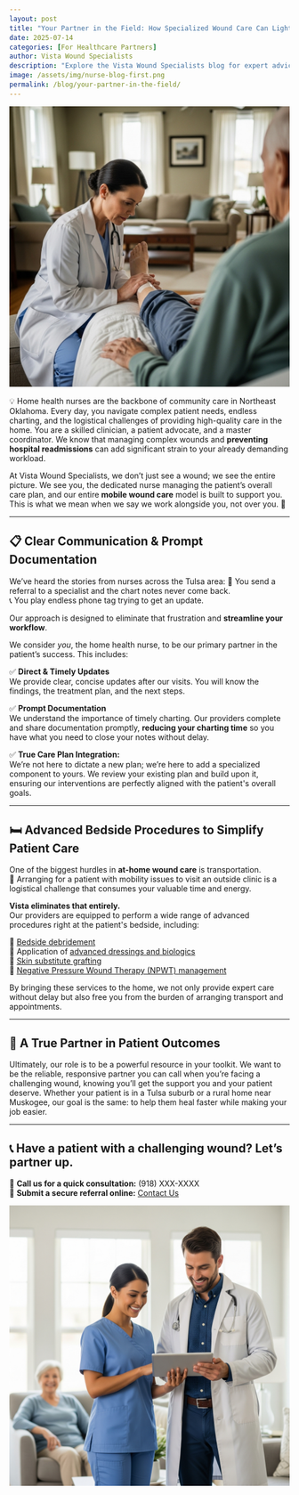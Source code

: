 ```yaml
---
layout: post
title: "Your Partner in the Field: How Specialized Wound Care Can Lighten Your Load"
date: 2025-07-14
categories: [For Healthcare Partners]
author: Vista Wound Specialists
description: "Explore the Vista Wound Specialists blog for expert advice, patient resources, and valuable insights on healing complex wounds and navigating at-home care."
image: /assets/img/nurse-blog-first.png
permalink: /blog/your-partner-in-the-field/
---
```


![Home health nurse walking toward a patient's home](/assets/img/nurse-blog-first.png)

💡 Home health nurses are the backbone of community care in Northeast Oklahoma. Every day, you navigate complex patient needs, endless charting, and the logistical challenges of providing high-quality care in the home. You are a skilled clinician, a patient advocate, and a master coordinator. We know that managing complex wounds and **preventing hospital readmissions** can add significant strain to your already demanding workload.

At Vista Wound Specialists, we don’t just see a wound; we see the entire picture. We see you, the dedicated nurse managing the patient’s overall care plan, and our entire **mobile wound care** model is built to support you. This is what we mean when we say we work alongside you, not over you. 🤝

---

## 📋 Clear Communication & Prompt Documentation

We’ve heard the stories from nurses across the Tulsa area:
🧾 You send a referral to a specialist and the chart notes never come back.  
📞 You play endless phone tag trying to get an update.

Our approach is designed to eliminate that frustration and **streamline your workflow**.

We consider _you_, the home health nurse, to be our primary partner in the patient’s success. This includes:

✅ **Direct & Timely Updates**  
We provide clear, concise updates after our visits. You will know the findings, the treatment plan, and the next steps.

✅ **Prompt Documentation**  
We understand the importance of timely charting. Our providers complete and share documentation promptly, **reducing your charting time** so you have what you need to close your notes without delay.

✅ **True Care Plan Integration:**  
We’re not here to dictate a new plan; we’re here to add a specialized component to yours. We review your existing plan and build upon it, ensuring our interventions are perfectly aligned with the patient's overall goals.

---

## 🛏️ Advanced Bedside Procedures to Simplify Patient Care

One of the biggest hurdles in **at-home wound care** is transportation.  
🚐 Arranging for a patient with mobility issues to visit an outside clinic is a logistical challenge that consumes your valuable time and energy.

**Vista eliminates that entirely.**  
Our providers are equipped to perform a wide range of advanced procedures right at the patient's bedside, including:

🔹 [Bedside debridement](/help/)  
🔹 Application of [advanced dressings and biologics](/help/)  
🔹 [Skin substitute grafting](/help/)  
🔹 [Negative Pressure Wound Therapy (NPWT) management](/help/)

By bringing these services to the home, we not only provide expert care without delay but also free you from the burden of arranging transport and appointments.

---

## 🤝 A True Partner in Patient Outcomes

Ultimately, our role is to be a powerful resource in your toolkit. We want to be the reliable, responsive partner you can call when you’re facing a challenging wound, knowing you’ll get the support you and your patient deserve. Whether your patient is in a Tulsa suburb or a rural home near Muskogee, our goal is the same: to help them heal faster while making your job easier.

---

## 📞 Have a patient with a challenging wound? Let’s partner up.

📱 **Call us for a quick consultation:** (918) XXX-XXXX  
📨 **Submit a secure referral online:** [Contact Us](/contact-us/)

![Vista provider treating a patient at home](/assets/img/nurse-blog-second.jpg)
